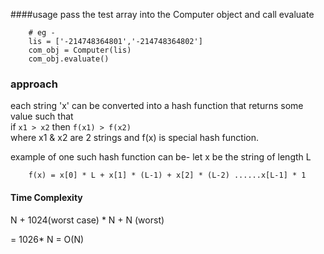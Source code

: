 ####usage
pass the test array into the Computer object and call evaluate

```
    # eg - 
    lis = ['-214748364801','-214748364802']
    com_obj = Computer(lis)
    com_obj.evaluate()
```

### approach
each string 'x' can be converted into a hash function that returns some value such that <br>
if `x1 > x2`  then `f(x1) > f(x2)` <br>
where x1 & x2 are 2 strings and f(x) is special hash function. <br>

example of one such hash function can be-
let x be the string of length L
```
    f(x) = x[0] * L + x[1] * (L-1) + x[2] * (L-2) ......x[L-1] * 1
```
#### Time Complexity
N + 1024(worst case) * N + N (worst)

= 1026* N
= O(N)
